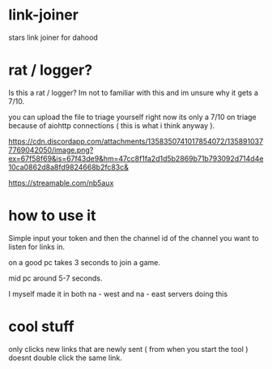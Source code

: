 # link-joiner
stars link joiner for dahood

# rat / logger?
Is this a rat / logger?
Im not to familiar with this and im unsure why it gets a 7/10.

you can upload the file to triage yourself right now its only a 7/10 on triage because of aiohttp connections ( this is what i think anyway ).

https://cdn.discordapp.com/attachments/1358350741017854072/1358910377769042050/image.png?ex=67f58f69&is=67f43de9&hm=47cc8f1fa2d1d5b2869b71b793092d714d4e10ca0862d8a8fd9824668b2fc83c&

https://streamable.com/nb5aux

# how to use it
Simple input your token and then the channel id of the channel you want to listen for links in.

on a good pc takes 3 seconds to join a game.

mid pc around 5-7 seconds.

I myself made it in both na - west and na - east servers doing this 

# cool stuff
only clicks new links that are newly sent ( from when you start the tool )
doesnt double click the same link.

